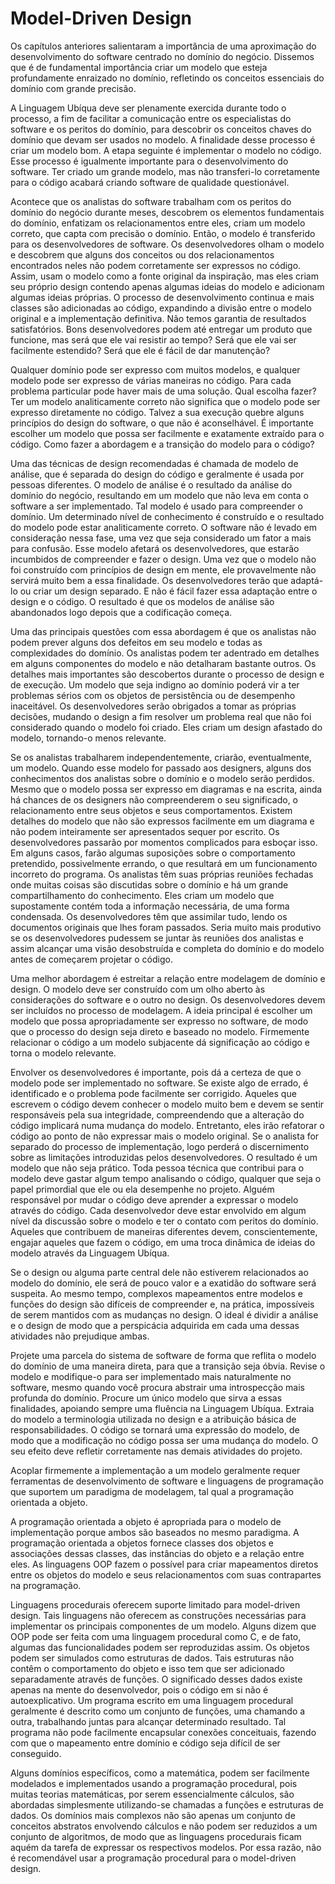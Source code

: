 # Model-Driven Design
 
Os capítulos anteriores salientaram a importância de uma aproximação do desenvolvimento do software centrado no domínio do negócio. Dissemos que é de fundamental importância criar um modelo que esteja profundamente enraizado no domínio, refletindo os conceitos essenciais do domínio com grande precisão. 

A Linguagem Ubíqua deve ser plenamente exercida durante todo o processo, a fim de facilitar a comunicação entre os especialistas do software e os peritos do domínio, para descobrir os conceitos chaves do domínio que devam ser usados no modelo. A finalidade desse processo é criar um modelo bom. A etapa seguinte é implementar o modelo no código. Esse processo é igualmente importante para o desenvolvimento do software. Ter criado um grande modelo, mas não transferi-lo corretamente para o código acabará criando software de qualidade questionável.

Acontece que os analistas do software trabalham com os peritos do domínio do negócio durante meses, descobrem os elementos fundamentais do domínio, enfatizam os relacionamentos entre eles, criam um modelo correto, que capta com precisão o domínio. Então, o modelo é transferido para os desenvolvedores de software. Os desenvolvedores olham o modelo e descobrem que alguns dos conceitos ou dos relacionamentos encontrados neles não podem corretamente ser expressos no código. Assim, usam o modelo como a fonte original da inspiração, mas eles criam seu próprio design contendo apenas algumas ideias do modelo e adicionam algumas ideias próprias. O processo de desenvolvimento continua e mais classes são adicionadas ao código, expandindo a divisão entre o modelo original e a implementação definitiva. Não temos garantia de resultados satisfatórios. Bons desenvolvedores podem até entregar um produto que funcione, mas será que ele vai resistir ao tempo? Será que ele vai ser facilmente estendido? Será que ele é fácil de dar manutenção?

Qualquer domínio pode ser expresso com muitos modelos, e qualquer modelo pode ser expresso de várias maneiras no código. Para cada problema particular pode haver mais de uma solução. Qual escolha fazer? Ter um modelo analiticamente correto não significa que o modelo pode ser expresso diretamente no código. Talvez a sua execução quebre alguns princípios do design do software, o que não é aconselhável. É importante escolher um modelo que possa ser facilmente e exatamente extraído para o código. Como fazer a abordagem e a transição do modelo para o código?

Uma das técnicas de design recomendadas é chamada de modelo de análise, que é separada do design do código e geralmente é usada por pessoas diferentes. O modelo de análise é o resultado da análise do domínio do negócio, resultando em um modelo que não leva em conta o software a ser implementado. Tal modelo é usado para compreender o domínio. Um determinado nível de conhecimento é construído e o resultado do modelo pode estar analiticamente correto. O software não é levado em consideração nessa fase, uma vez que seja considerado um fator a mais para confusão. Esse modelo afetará os desenvolvedores, que estarão incumbidos de compreender e fazer o design. Uma vez que o modelo não foi construído com princípios de design em mente, ele provavelmente não servirá muito bem a essa finalidade. Os desenvolvedores terão que adaptá-lo ou criar um design separado. E não é fácil fazer essa adaptação entre o design e o código. O resultado é que os modelos de análise são abandonados logo depois que a codificação começa.
 
Uma das principais questões com essa abordagem é que os analistas não podem prever alguns dos defeitos em seu modelo e todas as complexidades do domínio. Os analistas podem ter adentrado em detalhes em alguns componentes do modelo e não detalharam bastante outros. Os detalhes mais importantes são descobertos durante o processo de design e de execução. Um modelo que seja indigno ao domínio poderá vir a ter problemas sérios com os objetos de persistência ou de desempenho inaceitável.
Os desenvolvedores serão obrigados a tomar as próprias decisões, mudando o design a fim resolver um problema real que não foi considerado quando o modelo foi criado. Eles criam um design afastado do modelo, tornando-o menos relevante.

Se os analistas trabalharem independentemente, criarão, eventualmente, um modelo. Quando esse modelo for passado aos designers, alguns dos conhecimentos dos analistas sobre o domínio e o modelo serão perdidos. Mesmo que o modelo possa ser expresso em diagramas e na escrita, ainda há chances de os designers não compreenderem o seu significado, o relacionamento entre seus objetos e seus comportamentos. Existem detalhes do modelo que não são expressos facilmente em um diagrama e não podem inteiramente ser apresentados sequer por escrito. Os desenvolvedores passarão por momentos complicados para esboçar isso. Em alguns casos, farão algumas suposições sobre o comportamento pretendido, possivelmente errando, o que resultará em um funcionamento incorreto do programa.
Os analistas têm suas próprias reuniões fechadas onde muitas coisas são discutidas sobre o domínio e há um grande compartilhamento do conhecimento. Eles criam um modelo que supostamente contém toda a informação necessária, de uma forma condensada. Os desenvolvedores têm que assimilar tudo, lendo os documentos originais que lhes foram passados. Seria muito mais produtivo se os desenvolvedores pudessem se juntar às reuniões dos analistas e assim alcançar uma visão desobstruída e completa do domínio e do modelo antes de começarem projetar o código.

Uma melhor abordagem é estreitar a relação entre modelagem de domínio e design. O modelo deve ser construído com um olho aberto às considerações do software e o outro no design. Os desenvolvedores devem ser incluídos no processo de modelagem. A ideia principal é escolher um modelo que possa apropriadamente ser expresso no software, de modo que o processo do design seja direto e baseado no modelo. Firmemente relacionar o código a um modelo subjacente dá significação ao código e torna o modelo relevante.

Envolver os desenvolvedores é importante, pois dá a certeza de que o modelo pode ser implementado no software. Se existe algo de errado, é identificado e o problema pode facilmente ser corrigido.
Aqueles que escrevem o código devem conhecer o modelo muito bem e devem se sentir responsáveis pela sua integridade, compreendendo que a alteração do código implicará numa mudança do modelo. Entretanto, eles irão refatorar o código ao ponto de não expressar mais o modelo original. Se o analista for separado do processo de implementação, logo perderá o discernimento sobre as limitações introduzidas pelos desenvolvedores. O resultado é um modelo que não seja prático.
Toda pessoa técnica que contribui para o modelo deve gastar algum tempo analisando o código, qualquer que seja o papel primordial que ele ou ela desempenhe no projeto. Alguém responsável por mudar o código deve aprender a expressar o modelo através do código. Cada desenvolvedor deve estar envolvido em algum nível da discussão sobre o modelo e ter o contato com peritos do domínio. Aqueles que contribuem de maneiras diferentes devem, conscientemente, engajar aqueles que fazem o código, em uma troca dinâmica de ideias do modelo através da Linguagem Ubíqua.

Se o design ou alguma parte central dele não estiverem relacionados ao modelo do domínio, ele será de pouco valor e a exatidão do software será suspeita. Ao mesmo tempo, complexos mapeamentos entre modelos e funções do design são difíceis de compreender e, na prática, impossíveis de serem mantidos com as mudanças no design. O ideal é dividir a análise e o design de modo que a perspicácia adquirida em cada uma dessas atividades não prejudique ambas.

Projete uma parcela do sistema de software de forma que reflita o modelo do domínio de uma maneira direta, para que a transição seja óbvia. Revise o modelo e modifique-o para ser implementado mais naturalmente no software, mesmo quando você procura abstrair uma introspecção mais profunda do domínio. Procure um único modelo que sirva a essas finalidades, apoiando sempre uma fluência na Linguagem Ubíqua.
Extraia do modelo a terminologia utilizada no design e a atribuição básica de responsabilidades. O código se tornará uma expressão do modelo, de modo que a modificação no código possa ser uma mudança do modelo. O seu efeito deve refletir corretamente nas demais atividades do projeto.

Acoplar firmemente a implementação a um modelo geralmente requer ferramentas de desenvolvimento de software e linguagens de programação que suportem um paradigma de modelagem, tal qual a programação orientada a objeto.

A programação orientada a objeto é apropriada para o modelo de implementação porque ambos são baseados no mesmo paradigma. A programação orientada a objetos fornece classes dos objetos e associações dessas classes, das instâncias do objeto e a relação entre eles. As linguagens OOP fazem o possível para criar mapeamentos diretos entre os objetos do modelo e seus relacionamentos com suas contrapartes na programação.
 
Linguagens procedurais oferecem suporte limitado para model-driven design. Tais linguagens não oferecem as construções necessárias para implementar os principais componentes de um modelo. Alguns dizem que OOP pode ser feita com uma linguagem procedural como C, e de fato, algumas das funcionalidades podem ser reproduzidas assim. Os objetos podem ser simulados como estruturas de dados. Tais estruturas não contêm o comportamento do objeto e isso tem que ser adicionado separadamente através de funções. O significado desses dados existe apenas na mente do desenvolvedor, pois o código em si não é autoexplicativo. Um programa escrito em uma linguagem procedural geralmente é descrito como um conjunto de funções, uma chamando a outra, trabalhando juntas para alcançar determinado resultado. Tal programa não pode facilmente encapsular conexões conceituais, fazendo com que o mapeamento entre domínio e código seja difícil de ser conseguido.
 
Alguns domínios específicos, como a matemática, podem ser facilmente modelados e implementados usando a programação procedural, pois muitas teorias matemáticas, por serem essencialmente cálculos, são abordadas simplesmente utilizando-se chamadas a funções e estruturas de dados. Os domínios mais complexos não são apenas um conjunto de conceitos abstratos envolvendo cálculos e não podem ser reduzidos a um conjunto de algoritmos, de modo que as linguagens procedurais ficam aquém da tarefa de expressar os respectivos modelos. Por essa razão, não é recomendável usar a programação procedural para o model-driven design.
